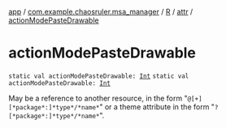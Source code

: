 [app](../../../index.md) / [com.example.chaosruler.msa_manager](../../index.md) / [R](../index.md) / [attr](index.md) / [actionModePasteDrawable](.)

# actionModePasteDrawable

`static val actionModePasteDrawable: `[`Int`](https://kotlinlang.org/api/latest/jvm/stdlib/kotlin/-int/index.html)
`static val actionModePasteDrawable: `[`Int`](https://kotlinlang.org/api/latest/jvm/stdlib/kotlin/-int/index.html)

May be a reference to another resource, in the form "`@[+][*package*:]*type*/*name*`" or a theme attribute in the form "`?[*package*:]*type*/*name*`".

